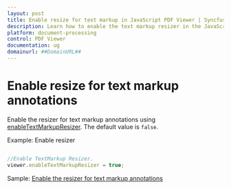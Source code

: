 ```yaml
---
layout: post
title: Enable resize for text markup in JavaScript PDF Viewer | Syncfusion
description: Learn how to enable the text markup resizer in the JavaScript PDF Viewer using the enableTextMarkupResizer property.
platform: document-processing
control: PDF Viewer
documentation: ug
domainurl: ##DomainURL##
---
```


# Enable resize for text markup annotations

Enable the resizer for text markup annotations using [enableTextMarkupResizer](https://ej2.syncfusion.com/documentation/api/pdfviewer/#enabletextmarkupresizer). The default value is `false`.

Example: Enable resizer

```javascript

//Enable TextMarkup Resizer.
viewer.enableTextMarkupResizer = true;

```

Sample: [Enable the resizer for text markup annotations](https://stackblitz.com/edit/qzf6bk-xsk9pf?devtoolsheight=33&file=index.js)

